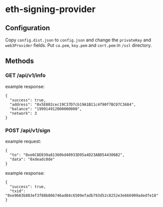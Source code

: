 # eth-signing-provider

## Configuration

Copy `config.dist.json` to `config.json` and change the `privateKey` and `web3Provider` fields.
Put `ca.pem`, `key.pem` and `cert.pem` in `/ssl` directory.

## Methods

### GET /api/v1/info

example response:

```
{
  "success": true,
  "address": "0x5E802cec19C37D7cb19A1B11c4f90f7BC07C3684",
  "balance": "199914912000000000",
  "network": 3
}
```

### POST /api/v1/sign

example request:

```
{
  "to": "0xe6C8E039a81360bd40933D95a4D23ABD544306B2",
  "data": "0xdeadc0de"
}
```

example response:

```
{
  "success": true,
  "txid": "0xe9683b883ef3f88b866746ad84c6509efadb793d52c8252e3e666909adedfe18"
}
```

